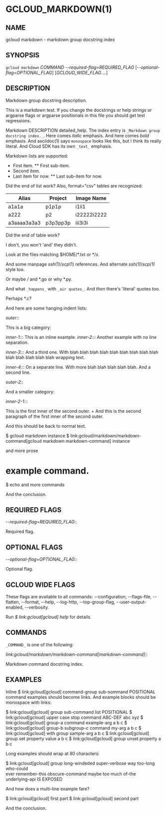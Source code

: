 # GCLOUD_MARKDOWN(1)


## NAME

gcloud markdown - markdown group docstring index


## SYNOPSIS

`gcloud markdown` _COMMAND_ *--required-flag*=_REQUIRED_FLAG_ [*--optional-flag*=_OPTIONAL_FLAG_] [_GCLOUD_WIDE_FLAG ..._]


## DESCRIPTION

Markdown group docstring description.

This is a markdown test. If you change the docstrings or help strings
or argparse flags or argparse positionals in this file you should get
test regressions.

Markdown DESCRIPTION detailed_help. The index entry is `_Markdown group docstring index._`.
Here comes _italic_ emphasis. And here comes *bold* emphasis. And
asciidoc(1) says `monospace` looks like this, but I think its really
literal. And Cloud SDK has its own `_text_` emphasis.

Markdown lists are supported:

* First item.
** First sub-item.
* Second item.
* Last item for now.
** Last sub-item for now.

Did the end of list work? Also, format="csv" tables are recognized:

Alias | Project | Image Name
--- | --- | ---
a1a1a | p1p1p | i1ii1
a222 | p2 | i22222i2222
a3aaaa3a3a3 | p3p3pp3p | iii3i3i

Did the end of table work?

I don't, you won't 'and' they didn't.

Look at the files matching $HOME/*.txt or */x.

And some manpage *ssh*(1)/*scp*(1) references. And alternate
*ssh(1)*/*scp(1)* style too.

Or maybe */* and *.go or why *.py.

And what `_happens_` with `_air quotes_`. And _then_ there's 'literal'
quotes too.

Perhaps *.c?

And here are some hanging indent lists:

*outer*::

This is a big category:

*inner-1*::: This is an inline example.
*inner-2*::: Another example with no line separation.

*inner-3*::: And a third one. With blah blah blah blah blah blah blah blah blah blah blah blah blah blah wrapping text.

*inner-4*:::
On a separate line. With more blah blah blah blah blah.
And a second line.

*outer-2*::

And a smaller category:

*inner-2-1*:::

This is the first inner of the second outer.
+
And this is the second paragraph of the first inner of the second
outer.

And this should be back to normal text.

  $ gcloud markdown instance
  $ link:gcloud/markdown/markdown-command[gcloud markdown markdown-command] instance

and more prose

  # example command.
  $ echo and more commands

And the conclusion.


## REQUIRED FLAGS

*--required-flag*=_REQUIRED_FLAG_::

Required flag.


## OPTIONAL FLAGS

*--optional-flag*=_OPTIONAL_FLAG_::

Optional flag.


## GCLOUD WIDE FLAGS

These flags are available to all commands: --configuration, --flags-file, --flatten, --format, --help, --log-http, --top-group-flag, --user-output-enabled, --verbosity.

Run *$ link:gcloud[gcloud] help* for details.


## COMMANDS

`_COMMAND_` is one of the following:

*link:gcloud/markdown/markdown-command[markdown-command]*::

Markdown command docstring index.


## EXAMPLES

Inline $ link:gcloud[gcloud] command-group sub-sommand POSITIONAL command examples
should become links. And example blocks should be monospace with
links:

  $ link:gcloud[gcloud] group sub-command list POSITIONAL
  $ link:gcloud[gcloud] upper case stop command ABC-DEF abc xyz
  $ link:gcloud[gcloud] group-a command example-arg a b c
  $ link:gcloud[gcloud] group-b subgroup-c command my-arg a b c
  $ link:gcloud[gcloud] with group sample-arg a b c
  $ link:gcloud[gcloud] group set property value a b c
  $ link:gcloud[gcloud] group unset property a b c

Long examples should wrap at 80 characters:

  $ link:gcloud[gcloud] group long-windeded super-verbose way too-long who-could \
      ever remember-this obscure-command maybe too much of-the \
      underlying-api IS EXPOSED

And how does a multi-line example fare?

  $ link:gcloud[gcloud] first part
  $ link:gcloud[gcloud] second part

And the conclusion.
